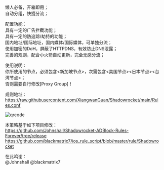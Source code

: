 懒人必备，开箱即用；<br>
自动分组，快捷分流；<br>

配置功能：<br>
具有一定的广告拦截功能；<br>
具有一定的防追踪/劫持的功能；<br>
国内地址/国际地址，国内媒体/国际媒体，可单独分流；<br>
使用加密的DoH，屏蔽了HTTPDNS，有效防止DNS泄露；<br>
完善的规则，配合小火箭自动更新，完全无感分流；<br>

使用说明：<br>
你所使用的节点，必须包含<新加坡节点>，次需包含<美国节点><日本节点><台湾节点>；<br>
否则需要自行修改[Proxy Group]！<br>

规则地址：<br>
https://raw.githubusercontent.com/XiangwanGuan/Shadowrocket/main/Rules.conf<br>

![qrcode](https://github.com/user-attachments/assets/faf02085-0828-430c-8509-fb09ffb7287f)

本策略基于如下项目修改：<br>
https://github.com/Johnshall/Shadowrocket-ADBlock-Rules-Forever/tree/release<br>
https://github.com/blackmatrix7/ios_rule_script/blob/master/rule/Shadowrocket<br>

在此鸣谢：<br>
@Johnshall @blackmatrix7
